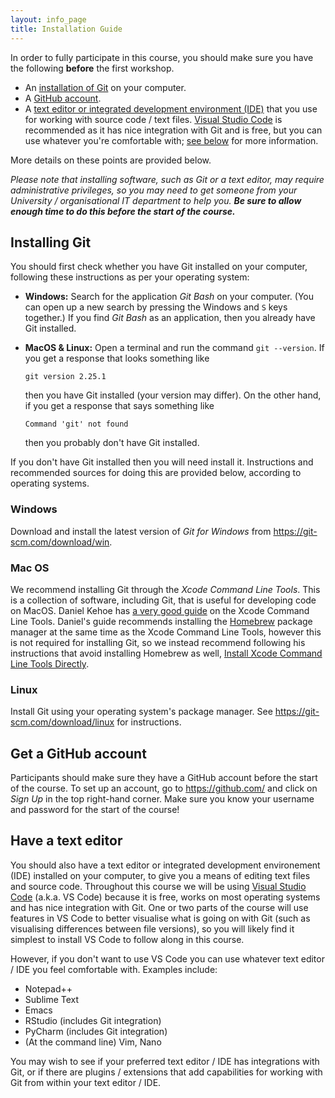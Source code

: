 ```yaml
---
layout: info_page
title: Installation Guide
---
```


In order to fully participate in this course, you should make sure you
have the following **before** the first workshop.

- An [installation of Git](#installing-git) on your computer.
- A [GitHub account](#get-a-github-account).
- A [text editor or integrated development environment (IDE)](#have-a-text-editor)
  that you use for working with source code / text files.
  <a href="https://code.visualstudio.com/" target="_blank" rel="external noreferrer">Visual Studio Code</a>
  is recommended as it has nice integration with Git and is free, but you
  can use whatever you're comfortable with; [see below](#have-a-text-editor) for
  more information.

More details on these points are provided below.

_Please note that installing software, such as Git or a text editor, may require
administrative privileges, so you may need to get someone from your
University / organisational IT department to help you. **Be sure to allow enough
time to do this before the start of the course.**_


## Installing Git

You should first check whether you have Git installed on your computer, following
these instructions as per your operating system:

- **Windows:** Search for the application _Git Bash_ on your computer. (You can
  open up a new search by pressing the Windows and `S` keys together.) If you
  find _Git Bash_ as an application, then you already have Git installed.

- **MacOS & Linux:** Open a terminal and run the command `git --version`. If
  you get a response that looks something like
  ```output
  git version 2.25.1
  ```
  then you have
  Git installed (your version may differ). On the other hand, if you get a
  response that says something like
  ```output
  Command 'git' not found
  ```
  then you probably don't have Git installed.

If you don't have Git installed then you will need install it. Instructions and
recommended sources for doing this are provided below, according to operating
systems.


### Windows

Download and install the latest version of *Git for Windows* from
<a href="https://git-scm.com/download/win" target="_blank" rel="external noreferrer">https://git-scm.com/download/win</a>.


### Mac OS

We recommend installing Git through the
*Xcode Command Line Tools*. This is a collection of software, including Git, that
is useful for developing code on MacOS. Daniel Kehoe has 
<a href="https://mac.install.guide/commandlinetools/index.html" target="_blank" rel="external noreferrer">a very good guide</a>
on the Xcode Command Line Tools. Daniel's guide recommends installing the
<a href="https://brew.sh/" target="_blank" rel="external noreferrer">Homebrew</a>
package manager at the same time as the Xcode Command Line Tools,
however this is not required for installing Git, so we instead recommend
following his instructions that avoid installing Homebrew as well,
<a href="https://mac.install.guide/commandlinetools/4.html" target="_blank" rel="external noreferrer">Install Xcode Command Line Tools Directly</a>. 


### Linux

Install Git using your operating system's package manager. See
<a href="https://git-scm.com/download/linux" target="_blank" rel="external noreferrer">https://git-scm.com/download/linux</a>
for instructions.


## Get a GitHub account

Participants should make sure they have a GitHub account before the start of the
course. To set up an account, go to
<a href="https://github.com/" target="_blank" rel="external noreferrer">https://github.com/</a>
and click on *Sign Up* in the top right-hand corner. Make sure you know your
username and password for the start of the course!


## Have a text editor

You should also have a text editor or integrated development environement (IDE)
installed on your computer, to give you a means of editing text files and source
code. Throughout this course we will be using
<a href="https://code.visualstudio.com/" target="_blank" rel="external noreferrer">Visual Studio Code</a>
(a.k.a. VS Code) because it is free, works on most operating systems and has nice integration
with Git. One or two parts of the course will use features in VS Code to better
visualise what is going on with Git (such as visualising differences between
file versions), so you will likely find it simplest to install
VS Code to follow along in this course.

However, if you don't want to use VS Code you can use whatever text editor / IDE
you feel comfortable with. Examples include:

- Notepad++
- Sublime Text 
- Emacs
- RStudio (includes Git integration)
- PyCharm (includes Git integration)
- (At the command line) Vim, Nano

You may wish to see if your preferred text editor / IDE has integrations
with Git, or if there are plugins / extensions that add capabilities for
working with Git from within your text editor / IDE.
